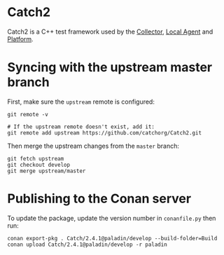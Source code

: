 # Catch2

Catch2 is a C++ test framework used by the [Collector](https://github.com/PaladinAI/ddat-collector),
[Local Agent](https://github.com/PaladinAI/ddat-localagent) and
[Platform](https://github.com/PaladinAI/ddat-platform).

# Syncing with the upstream master branch

First, make sure the `upstream` remote is configured:

    git remote -v

    # If the upstream remote doesn't exist, add it:
    git remote add upstream https://github.com/catchorg/Catch2.git

Then merge the upstream changes from the `master` branch:

    git fetch upstream
    git checkout develop
    git merge upstream/master

# Publishing to the Conan server

To update the package, update the version number in `conanfile.py` then run:

    conan export-pkg . Catch/2.4.1@paladin/develop --build-folder=Build
    conan upload Catch/2.4.1@paladin/develop -r paladin
